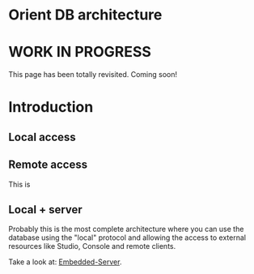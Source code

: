 # Orient DB architecture

# WORK IN PROGRESS

This page has been totally revisited. Coming soon!

# Introduction

## Local access

## Remote access

This is 

## Local + server

Probably this is the most complete architecture where you can use the database using the "local" protocol and allowing the access to external resources like Studio, Console and remote clients.

Take a look at: [Embedded-Server](../Embedded-Server.md).
